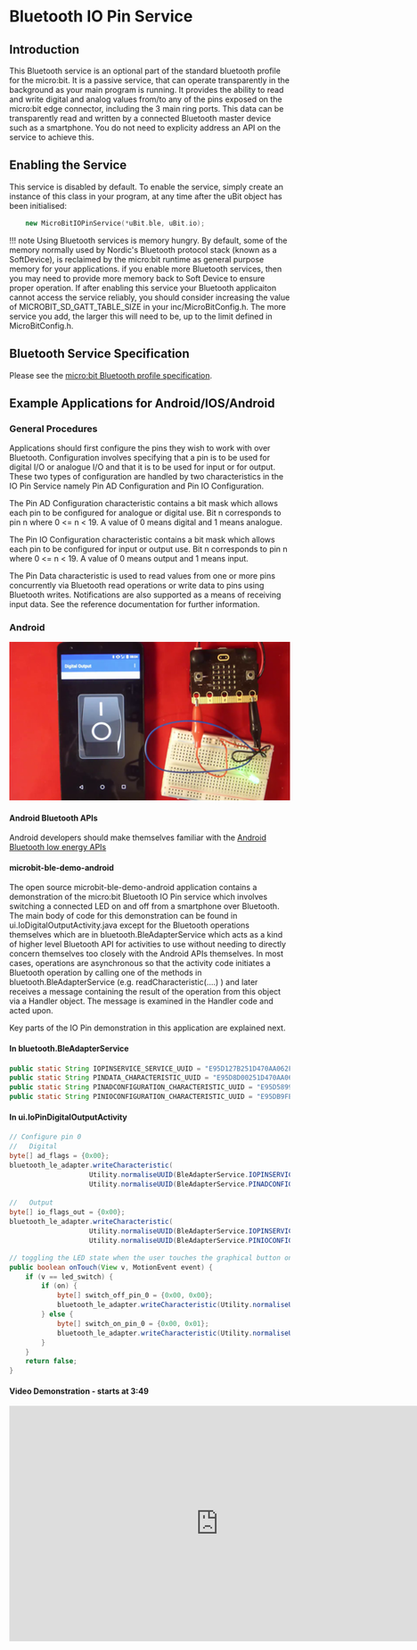 # Bluetooth IO Pin Service

## Introduction

This Bluetooth service is an optional part of the standard bluetooth profile for the micro:bit. It is a passive service, that can operate transparently in the
background as your main program is running. It provides the ability to read and write digital and analog values from/to any of the pins exposed on the micro:bit edge connector, including the 3 main ring ports.
This data can be transparently read and written by a connected Bluetooth master device such as a smartphone. You do not need to explicity address an API on the service to achieve this.

## Enabling the Service

This service is disabled by default. To enable the service, simply create an instance of this class in your program, at any time after the uBit object has been initialised:

```cpp
    new MicroBitIOPinService(*uBit.ble, uBit.io);
```

!!! note
    Using Bluetooth services is memory hungry. By default, some of the memory normally used by Nordic's Bluetooth protocol stack (known as a SoftDevice), is reclaimed by the micro:bit runtime as general purpose memory for your applications. if you enable more Bluetooth services, then you may need to provide more memory back to Soft Device to ensure proper operation. If after enabling this service your Bluetooth applicaiton cannot access the service reliably, you should consider increasing the value of MICROBIT_SD_GATT_TABLE_SIZE in your inc/MicroBitConfig.h. The more service you add, the larger this will need to be, up to the limit defined in MicroBitConfig.h.

## Bluetooth Service Specification

 Please see the [micro:bit Bluetooth profile specification](../resources/bluetooth/microbit-profile-V1.7-Level-2.pdf).

## Example Applications for Android/IOS/Android

### General Procedures

Applications should first configure the pins they wish to work with over Bluetooth. Configuration involves specifying that a pin is to be used for digital I/O or analogue I/O and that it is to be used for input or for output. These two types of configuration are handled by two characteristics in the IO Pin Service namely Pin AD Configuration and Pin IO Configuration. 

The Pin AD Configuration characteristic contains a bit mask which allows each pin to be configured for analogue or digital use. Bit n corresponds to pin n where 0 <= n < 19. A value of 0 means digital and 1 means analogue.

The Pin IO Configuration characteristic contains a bit mask which allows each pin to be configured for input or output use. Bit n corresponds to pin n where 0 <= n < 19. A value of 0 means output and 1 means input.

The Pin Data characteristic  is used to read values from one or more pins concurrently via Bluetooth read operations or write data to pins using Bluetooth writes. Notifications are also supported as a means of receiving input data. See the reference documentation for further information.

### Android

<img src="../../resources/bluetooth/io_pin_demo.png" alt="IO Pin Demo">

#### Android Bluetooth APIs

Android developers should make themselves familiar with the [Android Bluetooth low energy APIs](http://developer.android.com/guide/topics/connectivity/bluetooth-le.html)

#### microbit-ble-demo-android

The open source microbit-ble-demo-android application contains a demonstration of the micro:bit Bluetooth IO Pin service which involves switching a connected LED on and off from a smartphone over Bluetooth. The main body of code for this demonstration can be found in ui.IoDigitalOutputActivity.java except for the Bluetooth operations themselves which are in bluetooth.BleAdapterService which acts as a kind of higher level Bluetooth API for activities to use without needing to directly concern themselves too closely with the Android APIs themselves. In most cases, operations are asynchronous so that the activity code initiates a Bluetooth operation by calling one of the methods in bluetooth.BleAdapterService (e.g. readCharacteristic(....) ) and later receives a message containing the result of the operation from this object via a Handler object. The message is examined in the Handler code and acted upon.

Key parts of the IO Pin demonstration in this application are explained next.

#### In bluetooth.BleAdapterService

``` java
public static String IOPINSERVICE_SERVICE_UUID = "E95D127B251D470AA062FA1922DFA9A8";
public static String PINDATA_CHARACTERISTIC_UUID = "E95D8D00251D470AA062FA1922DFA9A8";
public static String PINADCONFIGURATION_CHARACTERISTIC_UUID = "E95D5899251D470AA062FA1922DFA9A8";
public static String PINIOCONFIGURATION_CHARACTERISTIC_UUID = "E95DB9FE251D470AA062FA1922DFA9A8";
```

#### In ui.IoPinDigitalOutputActivity

``` java
// Configure pin 0
//   Digital
byte[] ad_flags = {0x00};
bluetooth_le_adapter.writeCharacteristic(
                    Utility.normaliseUUID(BleAdapterService.IOPINSERVICE_SERVICE_UUID), 
                    Utility.normaliseUUID(BleAdapterService.PINADCONFIGURATION_CHARACTERISTIC_UUID), ad_flags)
                    
//   Output
byte[] io_flags_out = {0x00};
bluetooth_le_adapter.writeCharacteristic(
                    Utility.normaliseUUID(BleAdapterService.IOPINSERVICE_SERVICE_UUID), 
                    Utility.normaliseUUID(BleAdapterService.PINIOCONFIGURATION_CHARACTERISTIC_UUID), io_flags_out);
```

``` java
// toggling the LED state when the user touches the graphical button on the screen
public boolean onTouch(View v, MotionEvent event) {
    if (v == led_switch) {
        if (on) {
            byte[] switch_off_pin_0 = {0x00, 0x00};
            bluetooth_le_adapter.writeCharacteristic(Utility.normaliseUUID(BleAdapterService.IOPINSERVICE_SERVICE_UUID), Utility.normaliseUUID(BleAdapterService.PINDATA_CHARACTERISTIC_UUID), switch_off_pin_0);
        } else {
            byte[] switch_on_pin_0 = {0x00, 0x01};
            bluetooth_le_adapter.writeCharacteristic(Utility.normaliseUUID(BleAdapterService.IOPINSERVICE_SERVICE_UUID), Utility.normaliseUUID(BleAdapterService.PINDATA_CHARACTERISTIC_UUID), switch_on_pin_0);
        }
    }
    return false;
}
```


#### Video Demonstration - starts at 3:49

<iframe src="https://player.vimeo.com/video/153078747" width="750" height="422" frameborder="0" webkitallowfullscreen mozallowfullscreen allowfullscreen></iframe>



